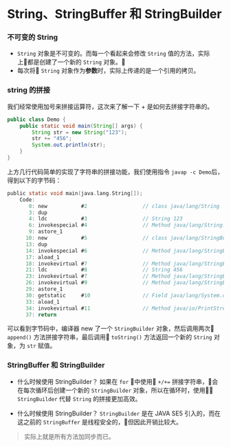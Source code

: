 # String、StringBuffer 和 StringBuilder
### 不可变的 String

* `String` 对象是不可变的。而每一个看起来会修改 `String` 值的方法，实际上都是创建了一个新的 `String` 对象。
* 每次将 `String` 对象作为**参数**时，实际上传递的是一个引用的拷贝。

### string 的拼接
我们经常使用加号来拼接运算符，这次来了解一下 + 是如何去拼接字符串的。
```java
public class Demo {
    public static void main(String[] args) {
        String str = new String("123");
        str += "456";
        System.out.println(str);
    }
}
```
上方几行代码简单的实现了字符串的拼接功能，我们使用指令 `javap -c Demo`后，得到以下的字节码：

``` c
public static void main(java.lang.String[]);
    Code:
       0: new           #2                  // class java/lang/String
       3: dup
       4: ldc           #3                  // String 123
       6: invokespecial #4                  // Method java/lang/String."<init>":(Ljava/lang/String;)V
       9: astore_1
      10: new           #5                  // class java/lang/StringBuilder
      13: dup
      14: invokespecial #6                  // Method java/lang/StringBuilder."<init>":()V
      17: aload_1
      18: invokevirtual #7                  // Method java/lang/StringBuilder.append:(Ljava/lang/String;)Ljava/lang/StringBuilder;
      21: ldc           #8                  // String 456
      23: invokevirtual #7                  // Method java/lang/StringBuilder.append:(Ljava/lang/String;)Ljava/lang/StringBuilder;
      26: invokevirtual #9                  // Method java/lang/StringBuilder.toString:()Ljava/lang/String;
      29: astore_1
      30: getstatic     #10                 // Field java/lang/System.out:Ljava/io/PrintStream;
      33: aload_1
      34: invokevirtual #11                 // Method java/io/PrintStream.println:(Ljava/lang/String;)V
      37: return
```

可以看到字节码中，编译器 new 了一个 `StringBuilder` 对象，然后调用两次 `append()` 方法拼接字符串，最后调用 `toString()` 方法返回一个新的 `String` 对象，为 `str` 赋值。

### StringBuffer 和 StringBuilder
* 什么时候使用 StringBuilder？
如果在 `for` 中使用 `+/+=` 拼接字符串，会在每次循环后创建一个新的 `StringBuilder` 对象，所以在循环时，使用 `StringBuilder` 代替 `String` 的拼接更加高效。

* 什么时候使用 StringBuilder？
`StringBuilder` 是在 JAVA SE5 引入的，而在这之前的 `StringBuffer` 是线程安全的，但因此开销比较大。

> 实际上就是所有方法加同步而已。
